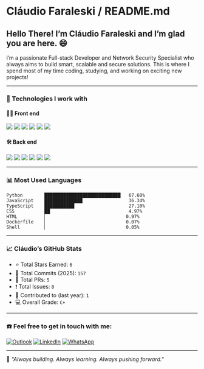 
# Cláudio Faraleski / README.md

## Hello There! I’m Cláudio Faraleski and I’m glad you are here. 😄

I’m a passionate Full-stack Developer and Network Security Specialist who always aims to build smart, scalable and secure solutions. This is where I spend most of my time coding, studying, and working on exciting new projects!

---

### 🚀 Technologies I work with

#### 👨‍💻 Front end
<p>
  <img src="https://img.shields.io/badge/HTML5-E34F26?style=for-the-badge&logo=html5&logoColor=white" />
  <img src="https://img.shields.io/badge/CSS3-1572B6?style=for-the-badge&logo=css3&logoColor=white" />
  <img src="https://img.shields.io/badge/JavaScript-F7DF1E?style=for-the-badge&logo=javascript&logoColor=black" />
  <img src="https://img.shields.io/badge/TypeScript-3178C6?style=for-the-badge&logo=typescript&logoColor=white" />
  <img src="https://img.shields.io/badge/React-20232A?style=for-the-badge&logo=react&logoColor=61DAFB" />
  <img src="https://img.shields.io/badge/Flutter-02569B?style=for-the-badge&logo=flutter&logoColor=white" />
</p>

#### 🛠️ Back end
<p>
  <img src="https://img.shields.io/badge/Node.js-339933?style=for-the-badge&logo=nodedotjs&logoColor=white" />
  <img src="https://img.shields.io/badge/Express.js-404D59?style=for-the-badge" />
  <img src="https://img.shields.io/badge/PHP-777BB4?style=for-the-badge&logo=php&logoColor=white" />
  <img src="https://img.shields.io/badge/Python-3776AB?style=for-the-badge&logo=python&logoColor=white" />
  <img src="https://img.shields.io/badge/MySQL-4479A1?style=for-the-badge&logo=mysql&logoColor=white" />
  <img src="https://img.shields.io/badge/MongoDB-47A248?style=for-the-badge&logo=mongodb&logoColor=white" />
</p>

---

### 📊 Most Used Languages
```text
Python        ████████████████████████████   67.60%
JavaScript    ██████████████                 36.34%
TypeScript    ███████████                    27.10%
CSS           ██                             4.97%
HTML          ▏                             0.97%
Dockerfile    ▏                             0.07%
Shell         ▏                             0.05%
```

---

### 📈 Cláudio’s GitHub Stats

- ⭐ Total Stars Earned: `6`
- 🔄 Total Commits (2025): `157`
- 🚀 Total PRs: `5`
- ❗ Total Issues: `0`
- 📅 Contributed to (last year): `1`
- 💻 Overall Grade: `C+`

---

### ☎️ Feel free to get in touch with me:

[![Outlook](https://img.shields.io/badge/MICROSOFT%20OUTLOOK-0078D4?style=for-the-badge&logo=microsoft-outlook&logoColor=white)](mailto:claudio.faraleski@outlook.com)
[![LinkedIn](https://img.shields.io/badge/LINKEDIN-0A66C2?style=for-the-badge&logo=linkedin&logoColor=white)](https://www.linkedin.com/in/claudiofaraleski/)
[![WhatsApp](https://img.shields.io/badge/WHATSAPP-25D366?style=for-the-badge&logo=whatsapp&logoColor=white)](https://wa.me/)

---

🎯 _"Always building. Always learning. Always pushing forward."_
